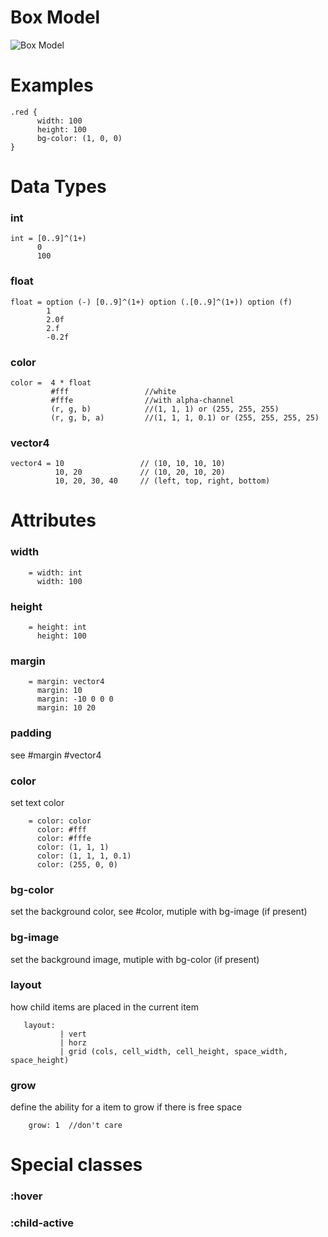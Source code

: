 # Box Model

![Box Model](box_model.png?raw=true "Box model")

# Examples

```
.red {
      width: 100
      height: 100
      bg-color: (1, 0, 0)
}
```

# Data Types

### int
```
int = [0..9]^(1+) 
      0
      100
```

### float
```
float = option (-) [0..9]^(1+) option (.[0..9]^(1+)) option (f)
        1
        2.0f
        2.f
        -0.2f
```

### color


```
color =  4 * float
         #fff                 //white     
         #fffe                //with alpha-channel
         (r, g, b)            //(1, 1, 1) or (255, 255, 255)
         (r, g, b, a)         //(1, 1, 1, 0.1) or (255, 255, 255, 25)
```

### vector4 
```
vector4 = 10                 // (10, 10, 10, 10)
          10, 20             // (10, 20, 10, 20)
          10, 20, 30, 40     // (left, top, right, bottom)
```

# Attributes

### width
```
    = width: int 
      width: 100
```
### height
```
    = height: int 
      height: 100
```
### margin
```
    = margin: vector4
      margin: 10 
      margin: -10 0 0 0
      margin: 10 20 
```

### padding

see #margin #vector4

### color

set text color
```
    = color: color
      color: #fff
      color: #fffe
      color: (1, 1, 1)
      color: (1, 1, 1, 0.1)
      color: (255, 0, 0)
```

### bg-color

set the background color, see #color, mutiple with bg-image (if present)

### bg-image

set the background image, mutiple with bg-color (if present)

### layout

how child items are placed in the current item

```
   layout: 
           | vert 
           | horz 
           | grid (cols, cell_width, cell_height, space_width, space_height)
```

### grow

define the ability for a item to grow if there is free space

```
    grow: 1  //don't care 
```


# Special classes

### :hover

### :child-active
